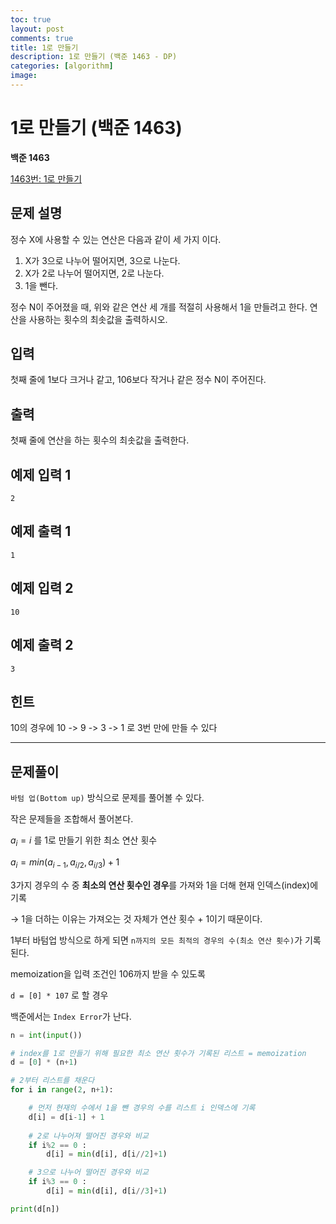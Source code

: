 ```yaml
---
toc: true
layout: post
comments: true
title: 1로 만들기
description: 1로 만들기 (백준 1463 - DP)
categories: [algorithm]
image:
---
```


# 1로 만들기 (백준 1463)

**백준 1463**

[1463번: 1로 만들기](https://www.acmicpc.net/problem/1463)

## **문제 설명**

정수 X에 사용할 수 있는 연산은 다음과 같이 세 가지 이다.

1. X가 3으로 나누어 떨어지면, 3으로 나눈다.
2. X가 2로 나누어 떨어지면, 2로 나눈다.
3. 1을 뺀다.

정수 N이 주어졌을 때, 위와 같은 연산 세 개를 적절히 사용해서 1을 만들려고 한다. 연산을 사용하는 횟수의 최솟값을 출력하시오.

## 입력

첫째 줄에 1보다 크거나 같고, 106보다 작거나 같은 정수 N이 주어진다.

## 출력

첫째 줄에 연산을 하는 횟수의 최솟값을 출력한다.

## 예제 입력 1

```
2
```

## 예제 출력 1

```
1
```

## 예제 입력 2

```
10
```

## 예제 출력 2

```
3
```

## 힌트

10의 경우에 10 -> 9 -> 3 -> 1 로 3번 만에 만들 수 있다

---

## 문제풀이

`바텀 업(Bottom up)` 방식으로 문제를 풀어볼 수 있다. 

작은 문제들을 조합해서 풀어본다.

$a_{i} = i$ 를 1로 만들기 위한 최소 연산 횟수

$`a_{i} = min(a_{i-1},a_{i/2}, a_{i/3}) +1`$

3가지 경우의 수 중 **최소의 연산 횟수인 경우**를 가져와 1을 더해 현재 인덱스(index)에 기록

→ 1을 더하는 이유는 가져오는 것 자체가 연산 횟수 + 1이기 때문이다.

1부터 바텀업 방식으로 하게 되면 `n까지의 모든 최적의 경우의 수(최소 연산 횟수)`가 기록된다.

memoization을 입력 조건인 106까지 받을 수 있도록 

`d = [0] * 107` 로 할 경우

백준에서는 `Index Error`가 난다.

```python
n = int(input())

# index를 1로 만들기 위해 필요한 최소 연산 횟수가 기록된 리스트 = memoization
d = [0] * (n+1)

# 2부터 리스트를 채운다
for i in range(2, n+1):

	# 먼저 현재의 수에서 1을 뺀 경우의 수를 리스트 i 인덱스에 기록
	d[i] = d[i-1] + 1
	
	# 2로 나누어져 떨어진 경우와 비교
	if i%2 == 0 :
		d[i] = min(d[i], d[i//2]+1)

	# 3으로 나누어 떨어진 경우와 비교
	if i%3 == 0 :
		d[i] = min(d[i], d[i//3]+1)

print(d[n])

```